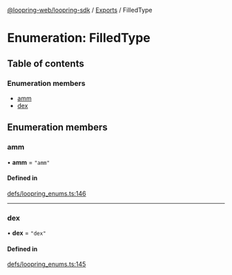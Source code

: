 [@loopring-web/loopring-sdk](../README.md) / [Exports](../modules.md) / FilledType

# Enumeration: FilledType

## Table of contents

### Enumeration members

- [amm](FilledType.md#amm)
- [dex](FilledType.md#dex)

## Enumeration members

### amm

• **amm** = `"amm"`

#### Defined in

[defs/loopring_enums.ts:146](https://github.com/Loopring/loopring_sdk/blob/24fdf4c/src/defs/loopring_enums.ts#L146)

___

### dex

• **dex** = `"dex"`

#### Defined in

[defs/loopring_enums.ts:145](https://github.com/Loopring/loopring_sdk/blob/24fdf4c/src/defs/loopring_enums.ts#L145)
